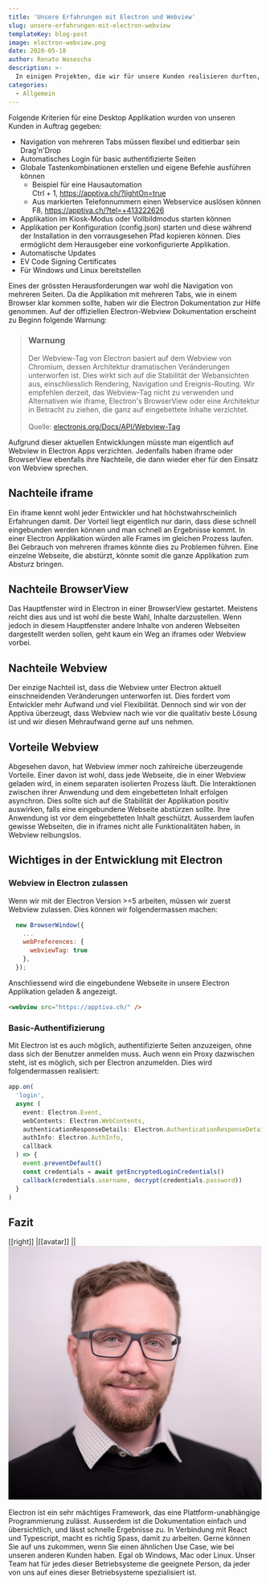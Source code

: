 ```yaml
---
title: 'Unsere Erfahrungen mit Electron und Webview'
slug: unsere-erfahrungen-mit-electron-webview
templateKey: blog-post
image: electron-webview.png
date: 2020-05-18
author: Renato Wasescha
description: >-
  In einigen Projekten, die wir für unsere Kunden realisieren durften, haben wir wertvolle Erfahrungen mit dem Electron Framework gemacht.
categories:
  - Allgemein
---
```


Folgende Kriterien für eine Desktop Applikation wurden von unseren Kunden in Auftrag gegeben:

- Navigation von mehreren Tabs müssen flexibel und editierbar sein
  <br>Drag'n'Drop</br>
- Automatisches Login für basic authentifizierte Seiten
- Globale Tastenkombinationen erstellen und eigene Befehle ausführen können
  - Beispiel für eine Hausautomation
    <br>Ctrl + 1, https://apptiva.ch/?lightOn=true</br>
  - Aus markierten Telefonnummern einen Webservice auslösen können
    <br>F8, https://apptiva.ch/?tel=+413222626</br>
- Applikation im Kiosk-Modus oder Vollbildmodus starten können
- Applikation per Konfiguration (config.json) starten und diese während der Installation in den vorrausgesehen Pfad kopieren können. Dies ermöglicht dem Herausgeber eine vorkonfigurierte Applikation.
- Automatische Updates
- EV Code Signing Certificates
- Für Windows und Linux bereitstellen

Eines der grössten Herausforderungen war wohl die Navigation von mehreren Seiten. Da die Applikation mit mehreren Tabs, wie in einem Browser klar kommen sollte, haben wir die Electron Dokumentation zur Hilfe genommen. Auf der offiziellen Electron-Webview Dokumentation erscheint zu Beginn folgende Warnung:

> ### Warnung
>
> Der Webview-Tag von Electron basiert auf dem Webview von Chromium, dessen Architektur dramatischen Veränderungen unterworfen ist. Dies wirkt sich auf die Stabilität der Webansichten aus, einschliesslich Rendering, Navigation und Ereignis-Routing. Wir empfehlen derzeit, das Webview-Tag nicht zu verwenden und Alternativen wie iframe, Electron's BrowserView oder eine Architektur in Betracht zu ziehen, die ganz auf eingebettete Inhalte verzichtet.
> <br></br>
> Quelle: [electronjs.org/Docs/API/Webview-Tag](https://www.electronjs.org/docs/api/webview-tag)

Aufgrund dieser aktuellen Entwicklungen müsste man eigentlich auf Webview in Electron Apps verzichten. Jedenfalls haben iframe oder BrowserView ebenfalls ihre Nachteile, die dann wieder eher für den Einsatz von Webview sprechen.

## Nachteile iframe

Ein iframe kennt wohl jeder Entwickler und hat höchstwahrscheinlich Erfahrungen damit. Der Vorteil liegt eigentlich nur darin, dass diese schnell eingebunden werden können und man schnell an Ergebnisse kommt. In einer Electron Applikation würden alle Frames im gleichen Prozess laufen. Bei Gebrauch von mehreren iframes könnte dies zu Problemen führen. Eine einzelne Webseite, die abstürzt, könnte somit die ganze Applikation zum Absturz bringen.

## Nachteile BrowserView

Das Hauptfenster wird in Electron in einer BrowserView gestartet. Meistens reicht dies aus und ist wohl die beste Wahl, Inhalte darzustellen. Wenn jedoch in diesem Hauptfenster andere Inhalte von anderen Webseiten dargestellt werden sollen, geht kaum ein Weg an iframes oder Webview vorbei.

## Nachteile Webview

Der einzige Nachteil ist, dass die Webview unter Electron aktuell einschneidenden Veränderungen unterworfen ist. Dies fordert vom Entwickler mehr Aufwand und viel Flexibilität. Dennoch sind wir von der Apptiva überzeugt, dass Webview nach wie vor die qualitativ beste Lösung ist und wir diesen Mehraufwand gerne auf uns nehmen.

## Vorteile Webview

Abgesehen davon, hat Webview immer noch zahlreiche überzeugende Vorteile. Einer davon ist wohl, dass jede Webseite, die in einer Webview geladen wird, in einem separaten isolierten Prozess läuft. Die Interaktionen zwischen ihrer Anwendung und dem eingebetteten Inhalt erfolgen asynchron. Dies sollte sich auf die Stabilität der Applikation positiv auswirken, falls eine eingebundene Webseite abstürzen sollte. Ihre Anwendung ist vor dem eingebetteten Inhalt geschützt. Ausserdem laufen gewisse Webseiten, die in iframes nicht alle Funktionalitäten haben, in Webview reibungslos.

## Wichtiges in der Entwicklung mit Electron

### Webview in Electron zulassen

Wenn wir mit der Electron Version >=5 arbeiten, müssen wir zuerst Webview zulassen. Dies können wir folgendermassen machen:

```javascript
  new BrowserWindow({
    ...
    webPreferences: {
      webviewTag: true
    },
  });
```

Anschliessend wird die eingebundene Webseite in unsere Electron Applikation geladen & angezeigt.

```html
<webview src="https://apptiva.ch/" />
```

### Basic-Authentifizierung

Mit Electron ist es auch möglich, authentifizierte Seiten anzuzeigen, ohne dass sich der Benutzer anmelden muss. Auch wenn ein Proxy dazwischen steht, ist es möglich, sich per Electron anzumelden. Dies wird folgendermassen realisiert:

```typescript
app.on(
  'login',
  async (
    event: Electron.Event,
    webContents: Electron.WebContents,
    authenticationResponseDetails: Electron.AuthenticationResponseDetails,
    authInfo: Electron.AuthInfo,
    callback
  ) => {
    event.preventDefault()
    const credentials = await getEncryptedLoginCredentials()
    callback(credentials.username, decrypt(credentials.password))
  }
)
```

## Fazit

[[right]]
|[[avatar]]
||![Renato Wasescha](./renato-wasescha.jpg)

Electron ist ein sehr mächtiges Framework, das eine Plattform-unabhängige Programmierung zulässt. Ausserdem ist die Dokumentation einfach und übersichtlich, und lässt schnelle Ergebnisse zu. In Verbindung mit React und Typescript, macht es richtig Spass, damit zu arbeiten. Gerne können Sie auf uns zukommen, wenn Sie einen ähnlichen Use Case, wie bei unseren anderen Kunden haben. Egal ob Windows, Mac oder Linux. Unser Team hat für jedes dieser Betriebsysteme die geeignete Person, da jeder von uns auf eines dieser Betriebsysteme spezialisiert ist.
